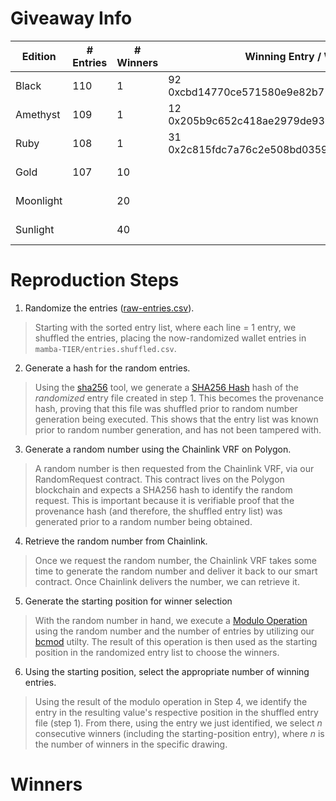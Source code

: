 # Giveaway Info

| Edition | # Entries | # Winners | Winning Entry / Wallet | Proof Link |
| ------- | --------- | --------- | ---------------------- | ---------- |
| Black   | 110       | 1         |  92	0xcbd14770ce571580e9e82b7188bf8b1e78bacd05 | [mamba-black/README.md](./mamba-black) |
| Amethyst | 109      | 1         |  12 0x205b9c652c418ae2979de938b6689da7c1b97db1 | [mamba-amethyst/README.md](./mamba-amethyst) |
| Ruby    | 108       | 1         | 31 0x2c815fdc7a76c2e508bd0359b5b7241c2f69cbff | [mamba-ruby/README.md](./mamba-ruby) |
| Gold    | 107       | 10        |                        | [mamba-gold/README.md](./mamba-gold) |
| Moonlight |     | 20        |                        | [mamba-moonlight/README.md](./mamba-moonlight) | 
| Sunlight |       | 40		| 			| [mamba-sunlight/README.md](./mamba-sunlight) |
 
# Reproduction Steps

1. Randomize the entries ([raw-entries.csv](raw-entries.csv)).

> Starting with the sorted entry list, where each line = 1 entry, we shuffled the entries, placing the now-randomized wallet entries in `mamba-TIER/entries.shuffled.csv`.

2. Generate a hash for the random entries.

> Using the [sha256](../sha256) tool, we generate a [SHA256 Hash](https://en.wikipedia.org/wiki/SHA-2) hash of the _randomized_ entry file created in step 1. This becomes the provenance hash, proving that this file was shuffled prior to random number generation being executed. This shows that the entry list was known prior to random number generation, and has not been tampered with.

3. Generate a random number using the Chainlink VRF on Polygon.

> A random number is then requested from the Chainlink VRF, via our RandomRequest contract. This contract lives on the Polygon blockchain and expects a SHA256 hash to identify the random request. This is important because it is verifiable proof that the provenance hash (and therefore, the shuffled entry list) was generated prior to a random number being obtained.
> 
4. Retrieve the random number from Chainlink.

> Once we request the random number, the Chainlink VRF takes some time to generate the random number and deliver it back to our smart contract. Once Chainlink delivers the number, we can retrieve it.

5. Generate the starting position for winner selection

> With the random number in hand, we execute a [Modulo Operation](https://en.wikipedia.org/wiki/Modulo_operation) using the random number and the number of entries by utilizing our [bcmod](../bcmod) utilty. The result of this operation is then used as the starting position in the randomized entry list to choose the winners.

6. Using the starting position, select the appropriate number of winning entries.

> Using the result of the modulo operation in Step 4, we identify the entry in the resulting value's respective position in the shuffled entry file (step 1). From there, using the entry we just identified, we select _n_ consecutive winners (including the starting-position entry), where _n_ is the number of winners in the specific drawing.

# Winners

```
